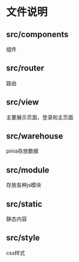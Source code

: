 # 文件说明
## src/components
组件
## src/router
路由
## src/view
主要展示页面，登录和主页面
## src/warehouse
pinia存放数据
## src/module
存放各种js模块
## src/static
静态内容
## src/style
css样式